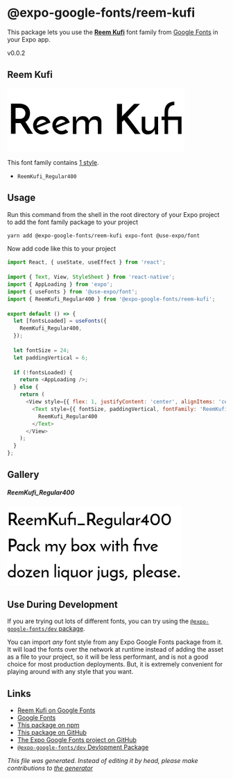 # @expo-google-fonts/reem-kufi

This package lets you use the [**Reem Kufi**](https://fonts.google.com/specimen/Reem+Kufi) font family from [Google Fonts](https://fonts.google.com/) in your Expo app.

v0.0.2

## Reem Kufi

![Reem Kufi](./font-family.png)

This font family contains [1 style](#gallery).

- `ReemKufi_Regular400`

## Usage

Run this command from the shell in the root directory of your Expo project to add the font family package to your project
```sh
yarn add @expo-google-fonts/reem-kufi expo-font @use-expo/font
```

Now add code like this to your project
```js
import React, { useState, useEffect } from 'react';

import { Text, View, StyleSheet } from 'react-native';
import { AppLoading } from 'expo';
import { useFonts } from '@use-expo/font';
import { ReemKufi_Regular400 } from '@expo-google-fonts/reem-kufi';

export default () => {
  let [fontsLoaded] = useFonts({
    ReemKufi_Regular400,
  });

  let fontSize = 24;
  let paddingVertical = 6;

  if (!fontsLoaded) {
    return <AppLoading />;
  } else {
    return (
      <View style={{ flex: 1, justifyContent: 'center', alignItems: 'center' }}>
        <Text style={{ fontSize, paddingVertical, fontFamily: 'ReemKufi_Regular400' }}>
          ReemKufi_Regular400
        </Text>
      </View>
    );
  }
};

```

## Gallery

##### ReemKufi_Regular400
![ReemKufi_Regular400](./ea139970598b2fe720c5ddab2a0e2483460759bc626931104aa1adb9c4ef6b9a.ttf.png)


## Use During Development

If you are trying out lots of different fonts, you can try using the [`@expo-google-fonts/dev` package](https://www.npmjs.com/package/@expo-google-fonts/dev).

You can import *any* font style from any Expo Google Fonts package from it. It will load the fonts
over the network at runtime instead of adding the asset as a file to your project, so it will be 
less performant, and is not a good choice for most production deployments. But, it is extremely convenient
for playing around with any style that you want.

## Links

- [Reem Kufi on Google Fonts](https://fonts.google.com/specimen/Reem+Kufi)
- [Google Fonts](https://fonts.google.com/)
- [This package on npm](https://www.npmjs.com/package/@expo-google-fonts/reem-kufi)
- [This package on GitHub](https://github.com/expo/google-fonts/tree/master/font-packages/reem-kufi)
- [The Expo Google Fonts project on GitHub](https://github.com/expo/google-fonts)
- [`@expo-google-fonts/dev` Devlopment Package](https://github.com/expo/google-fonts/tree/master/font-packages/dev)


*This file was generated. Instead of editing it by head, please make contributions to [the generator](https://github.com/expo/google-fonts/tree/master/packages/generator)*
